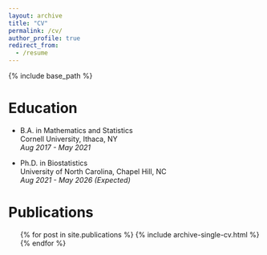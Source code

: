 ```yaml
---
layout: archive
title: "CV"
permalink: /cv/
author_profile: true
redirect_from:
  - /resume
---
```


{% include base_path %}

Education
======
* B.A. in Mathematics and Statistics  
Cornell University, Ithaca, NY  
*Aug 2017 - May 2021*

* Ph.D. in Biostatistics  
University of North Carolina, Chapel Hill, NC  
*Aug 2021 - May 2026 (Expected)*



Publications
======
  <ul>{% for post in site.publications %}
    {% include archive-single-cv.html %}
  {% endfor %}</ul>

